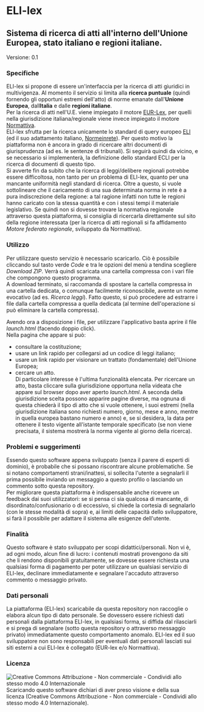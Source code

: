# ELI-lex
## Sistema di ricerca di atti all'interno dell'Unione Europea, stato italiano e regioni italiane.
Versione: 0.1

### Specifiche
ELI-lex si propone di essere un'interfaccia per la ricerca di atti giuridici in multivigenza. Al momento il servizio si limita alla **ricerca puntuale** (quindi fornendo gli opportuni estremi dell'atto) di norme emanate dall'**Unione Europea**, dall**Italia** e dalle **regioni italiane**.  
Per la ricerca di atti nell'U.E. viene impiegato il motore [EUR-Lex](https://eur-lex.europa.eu/homepage.html), per quelli nella giurisdizione italiana/regionale viene invece impiegato il motore [Normattiva](https://www.normattiva.it/).  
ELI-lex sfrutta per la ricerca unicamente lo standard di query europeo [ELI](https://eur-lex.europa.eu/eli-register/about.html) (ed il suo adattamento italiano, [Normeinrete](https://www.agid.gov.it/sites/default/files/repository_files/linee_guida/linee_guida_marcatura_documenti_normativi_0.pdf)). Per questo motivo la piattaforma non è ancora in grado di ricercare altri documenti di giurisprudenza (ad es. le sentenze di tribunali). Si seguirà quindi da vicino, e se necessario si implementerà, la definizione dello standard ECLI per la ricerca di documenti di questo tipo.  
Si avverte fin da subito che la ricerca di leggi/delibere regionali potrebbe essere difficoltosa, non tanto per un problema di ELI-lex, quanto per una mancante uniformità negli standard di ricerca. Oltre a questo, si vuole sottolineare che il caricamento di una sua determinata norma in rete è a pura indiscrezione della regione: a tal ragione infatti non tutte le regioni hanno caricato con la stessa quantità e con i stessi tempi il materiale legislativo. Se quindi non si dovesse trovare la normativa regionale attraverso questa piattaforma, si consiglia di ricercarla direttamente sul sito della regione interessata (per la ricerca di atti regionali si fa affidamento *Motore federato regionale*, sviluppato da Normattiva).

### Utilizzo
Per utilizzare questo servizio è necessario scaricarlo. Ciò è possibile cliccando sul tasto verde *Code* e tra le opzioni del menù a tendina scegliere *Download ZIP*. 
Verrà quindi scaricata una cartella compressa con i vari file che compongono questo programma.  
A download terminato, si raccomanda di spostare la cartella compressa in una cartella dedicata, o comunque facilmente riconoscibile, avente un nome evocativo (ad es. *Ricerca leggi*). Fatto questo, si può procedere ad estrarre i file dalla cartella compressa a quella dedicata (al termine dell'operazione si può eliminare la cartella compressa).  
  
Avendo ora a disposizione i file, per utilizzare l'applicativo basta aprire il file *launch.html* (facendo doppio click).  
Nella pagina che appare si può:  
- consultare la costituzione; 
- usare un link rapido per collegarsi ad un codice di leggi italiano; 
- usare un link rapido per visionare un trattato (fondamentale) dell'Unione Europea; 
- cercare un atto.  
Di particolare interesse è l'ultima funzionalità elencata. Per ricercare un atto, basta cliccare sulla giurisdizione opportuna nella videata che appare sul browser dopo aver aperto *launch.html*. A seconda della giurisdizione scelta possono apparire pagine diverse, ma ognuna di questa chiederà il tipo di atto che si vuole ottenere, i suoi estremi (nella giurisdizione italiana sono richiesti numero, giorno, mese e anno, mentre in quella europea bastano numero e anno) e, se si desidera, la data per ottenere il testo vigente all'istante temporale specificato (se non viene precisata, il sistema mostrerà la norma vigente al giorno della ricerca).

### Problemi e suggerimenti
Essendo questo software appena sviluppato (senza il parere di esperti di dominio), è probabile che si possano riscontrare alcune problematiche. Se si notano comportamenti strani/inattesi, si sollecita l'utente a segnalarli il prima possibile inviando un messaggio a questo profilo o lasciando un commento sotto questa repository.  
Per migliorare questa piattaforma è indispensabile anche ricevere un feedback dai suoi utilizzatori: se si pensa ci sia qualcosa di mancante, di disordinato/confusionario o di eccessivo, si chiede la cortesia di segnalarlo (con le stesse modalità di sopra) e, ai limiti delle capacità dello sviluppatore, si farà il possibile per adattare il sistema alle esigenze dell'utente.

### Finalità
Questo software è stato sviluppato per scopi didattici/personali. Non vi è, ad ogni modo, alcun fine di lucro: i contenuti mostrati provengono da siti che li rendono disponibili gratuitamente, se dovesse essere richiesta una qualsiasi forma di pagamento per poter utilizzare un qualsiasi servizio di ELI-lex, declinare immediatamente e segnalare l'accaduto attraverso commento o messaggio privato.

### Dati personali
La piattaforma (ELI-lex) scaricabile da questa repository non raccoglie o elabora alcun tipo di dato personale. Se dovessero essere richiesti dati personali dalla piattaforma ELI-lex, in qualsiasi forma, si diffida dal rilasciarli e si prega di segnalare (sotto questa repository o attraverso messaggio privato) immediatamente questo comportamento anomalo.
ELI-lex ed il suo sviluppatore non sono responsabili per eventuali dati personali lasciati sui siti esterni a cui ELI-lex è collegato (EUR-lex e/o Normattiva).

### Licenza
![Creative Commons Attribuzione - Non commerciale - Condividi allo stesso modo 4.0 Internazionale](https://i.creativecommons.org/l/by-nc-sa/4.0/80x15.png)  
Scaricando questo software dichiari di aver preso visione e della sua licenza (Creative Commons Attribuzione - Non commerciale - Condividi allo stesso modo 4.0 Internazionale).